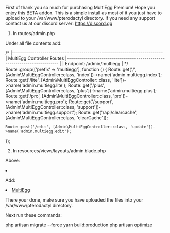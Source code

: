 First of thank you so much for purchasing MultiEgg Premium! Hope you enjoy this BETA addon. This is a simple install as most of it you just have to upload to your /var/www/pterodactyl directory. If you need any support contact us at our discord server: https://discord.gg



1. In routes/admin.php

Under all file contents add:

/*
|--------------------------------------------------------------------------
| MultiEgg Controller Routes
|--------------------------------------------------------------------------
|
| Endpoint: /admin/multiegg
|
*/
Route::group(['prefix' => 'multiegg'], function () {
    Route::get('/', [Admin\MultiEggController::class, 'index'])->name('admin.multiegg.index');
    Route::get('/lite', [Admin\MultiEggController::class, 'lite'])->name('admin.multiegg.lite');
    Route::get('/plus', [Admin\MultiEggController::class, 'plus'])->name('admin.multiegg.plus');
    Route::get('/pro', [Admin\MultiEggController::class, 'pro'])->name('admin.multiegg.pro');
    Route::get('/support', [Admin\MultiEggController::class, 'support'])->name('admin.multiegg.support');
    Route::get('/api/clearcache', [Admin\MultiEggController::class, 'clearCache']);

    Route::post('/edit', [Admin\MultiEggController::class, 'update'])->name('admin.multiegg.edit');
});


2. In resources/views/layouts/admin.blade.php

Above:

<li class="{{ ! starts_with(Route::currentRouteName(), 'admin.nests') ?: 'active' }}">

Add:

<li class="{{ ! starts_with(Route::currentRouteName(), 'admin.multiegg') ?: 'active' }}">
                            <a href="{{ route('admin.multiegg.index') }}">
                                <i class="fa fa-gears"></i> <span>MultiEgg</span>
                            </a>
                        </li>


There your done, make sure you have uploaded the files into your /var/www/pterodactyl directory.

Next run these commands:

php artisan migrate --force
yarn build:production
php artisan optimize

